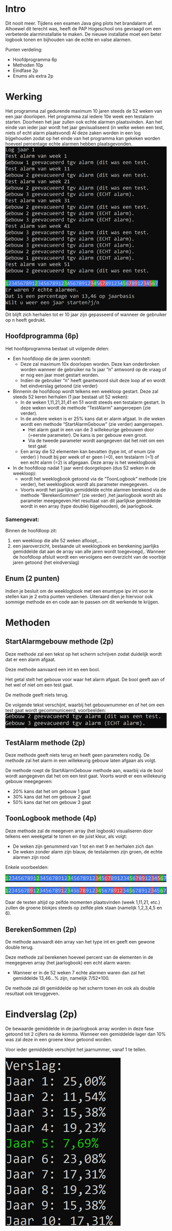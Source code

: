 # Intro
Dit nooit meer. Tijdens een examen Java ging plots het brandalarm af. Alhoewel dit terecht was, heeft de PAP Hogeschool ons gevraagd om een verbeterde alarminstallatie te maken. De nieuwe installatie moet een beter logbook tonen en bijhouden van de echte en valse alarmen.

Punten verdeling:
* Hoofdprogramma 6p
* Methoden 10p
* Eindfase 2p
* Enums als extra 2p

# Werking
Het programma zal gedurende maximum 10 jaren steeds de 52 weken van een jaar doorlopen. Het programma zal iedere 10e week een testalarm starten. Doorheen het jaar zullen ook echte alarmen plaatsvinden. 
Aan het einde van ieder jaar wordt het jaar gevisualiseerd (in welke weken een test, niets of echt alarm plaatsvond)
Al deze zaken worden in een log bijgehouden zodat op het einde van het programma kan gekeken worden hoeveel percentage echte alarmen hebben plaatsgevonden.
![overview](1920b1.png)
Dit blijft zich herhalen tot er 10 jaar zijn gepasseerd of wanneer de gebruiker op n heeft gedrukt. 
 

## Hoofdprogramma (6p)
Het hoofdprogramma bestaat uit volgende delen:

* Een hoofdloop die de jaren voorstelt: 
  * Deze zal maximum 10x doorlopen worden. Deze kan onderbroken worden wanneer de gebruiker na 1x jaar “n” antwoord op de vraag of er nog een jaar moet gestart worden.
  * Indien de gebruiker “n” heeft geantwoord sluit deze loop af en wordt het eindverslag getoond (zie verder)
* Binnenin de hoofdloop wordt telkens een weekloop gestart. Deze zal steeds 52 keren herhalen (1 jaar bestaat uit 52 weken):
  * In de weken 1,11,21,31,41 en 51 wordt steeds een testalarm gestart. In deze weken wordt de methode “TestAlarm” aangeroepen (zie verder). 
  * In de andere weken is er 25% kans dat er alarm afgaat. In die weken wordt een methode “StartAlarmGebouw” (zie verder) aangeroepen.
     * Het alarm gaat in een van de 3 willekeurige gebouwen door (=eerste parameter).  De kans is per gebouw even groot.
     * Via de tweede parameter wordt aangegeven dat het niét om een test gaat
  * Een array die 52 elementen kan bevatten  (type int, of enum (zie verder) ) houdt bij per week of er geen (=0), een testalarm (=1) of een echt alarm (=2) is afgegaan. Deze array is het weeklogbook
* In de hoofdloop nadat 1 jaar werd doorgelopen (dus 52 weken in de weekloop):
  * wordt het weeklogbook getoond via de “ToonLogbook” methode (zie verder), het weeklogbook wordt als parameter meegegeven.
  * Voorts wordt het jaarlijks gemiddelde echte alarmen berekend via de methode “BerekenSommen” (zie verder) ,het jaarlogbook wordt als parameter meegegeven.Het resultaat van dit jaarlijkse gemiddelde wordt in een array (type double) bijgehouden), de jaarlogbook.

### Samengevat:

Binnen de hoofdloop zit:
1.	een weekloop die alle 52 weken afloopt,...
2.	een jaaroverzicht, bestaande uit weeklogboek en berekening jaarlijks gemiddelde dat aan de array van alle jaren wordt toegevoegd,.
Wanneer de hoofdloop afsluit wordt een vervolgens een overzicht van de voorbije jaren getoond (het eindverslag)


## Enum (2 punten)
Indien je besluit om de weeklogbook met een enumtype ipv int voor te stellen kan je 2 extra punten verdienen. Uiteraard dien je hiervoor ook sommige methode en en code aan te passen om dit werkende te krijgen.  

#	Methoden 

##	StartAlarmgebouw methode (2p)
Deze methode zal een tekst op het scherm schrijven zodat duidelijk wordt dat er een alarm afgaat.

Deze methode aanvaard een int en een bool.

Het getal stelt het gebouw voor waar het alarm afgaat.
De bool geeft aan of het wel of niet om een test gaat.

De methode geeft niets terug.

De volgende tekst verschijnt, waarbij het gebouwnummer en of het om een test gaat wordt gecommuniceerd, voorbeelden:
![vb](1920b2.png)

##	TestAlarm methode (2p)
Deze methode geeft niets terug en heeft geen parameters nodig.
De methode zal het alarm in een willekeurig gebouw laten afgaan als volgt.

De methode roept de StartAlarmGebouw methode aan, waarbij via de bool wordt aangegeven dat het om een test gaat. Voorts wordt er een willekeurig gebouw meegegeven:
* 20% kans dat het om gebouw 1 gaat
* 30% kans dat het om gebouw 2 gaat
* 50% kans dat het om gebouw 3 gaat

##	ToonLogbook methode (4p)
Deze methode zal de meegeven array (het logbook) visualiseren door telkens een weekgetal te tonen en de juist kleur, als volgt:
*	De weken zijn genummerd van 1 tot en met 9 en herhalen zich dan
*	De weken zonder alarm zijn blauw, de testalarmen zijn groen, de echte alarmen zijn rood 

Enkele voorbeelden:
 
![vb2](1920b3.png)
 
Daar de testen altijd op zelfde momenten plaatsvinden (week 1,11,21, etc.) zullen de groene blokjes steeds op zelfde plek staan (namelijk 1,2,3,4,5 en 6).

## BerekenSommen (2p)
De methode aanvaardt één array van het type int en geeft een gewone double terug.

Deze methode zal berekenen hoeveel percent van de elementen in de meegegeven array (het jaarlogbook) een echt alarm waren:
* Wanneer er in de 52 weken 7 echte alarmen waren dan zal het gemiddelde 13,46…% zijn, namelijk 7/52*100.

De methode zal dit gemiddelde op het scherm tonen én ook als double resultaat ook teruggeven.

# Eindverslag (2p)
De bewaarde gemiddelde in de jaarlogbook array worden in deze fase getoond tot 2 cijfers na de komma. Wanneer een gemiddelde lager dan 10% was zal deze in een groene kleur getoond worden.

Voor ieder gemiddelde verschijnt het jaarnummer, vanaf 1 te tellen.

![eindverslag](1920b4.png)